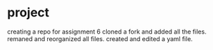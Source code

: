 # project
creating a repo for assignment 6
cloned a fork and added all the files.
remaned and reorganized all files.
created and edited a yaml file.
